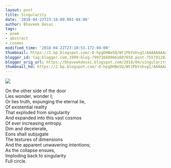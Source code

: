 ```yaml
---
layout: post
title: Singularity
date: '2018-04-22T23:18:00.001-04:00'
author: Bhaveek Desai
tags:
- poem
- abstract
- cosmos
modified_time: '2018-04-22T23:18:53.172-04:00'
thumbnail: https://2.bp.blogspot.com/-D-hpgDHBeSQ/Wt1PbYnhvgI/AAAAAAAAdgQ/EDx_XR-BbQIpFvKOKMNv7P9i42N7W-k-ACLcBGAs/s72-c/Singularidad-kF0C--1240x698%2540abc.jpg
blogger_id: tag:blogger.com,1999:blog-799716689661607658.post-7557912828694546112
blogger_orig_url: https://bhaveekdesai.blogspot.com/2018/04/singularity.html
thumbnail_hd: https://2.bp.blogspot.com/-D-hpgDHBeSQ/Wt1PbYnhvgI/AAAAAAAAdgQ/EDx_XR-BbQIpFvKOKMNv7P9i42N7W-k-ACLcBGAs/s640/Singularidad-kF0C--1240x698%2540abc.jpg
---
```


![](https://2.bp.blogspot.com/-D-hpgDHBeSQ/Wt1PbYnhvgI/AAAAAAAAdgQ/EDx_XR-BbQIpFvKOKMNv7P9i42N7W-k-ACLcBGAs/s640/Singularidad-kF0C--1240x698%2540abc.jpg)

On the other side of the door  
Lies wonder, wonder I;  
Or lies truth, expunging the eternal lie,  
Of existential reality  
That exploded from singularity  
And expanded into this vast cosmos  
Of ever increasing entropy.  
Dim and decelerate,  
Eons shall subjugate  
The textures of dimensions  
And the apparent unwavering intentions;  
As the collapse ensues,  
Imploding back to singularity  
Full circle.
